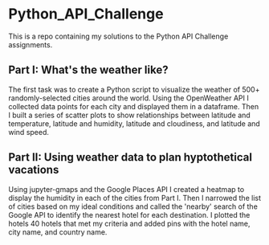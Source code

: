 # Python_API_Challenge
This is a repo containing my solutions to the Python API Challenge assignments.

## Part I: What's the weather like?
The first task was to create a Python script to visualize the weather of 500+ randomly-selected cities around the world. Using the OpenWeather API I collected data points for each city and displayed them in a dataframe. Then I built a series of scatter plots to show relationships between latitude and temperature, latitude and humidity, latitude and cloudiness, and latitude and wind speed.

## Part II: Using weather data to plan hyptothetical vacations
Using jupyter-gmaps and the Google Places API I created a heatmap to display the humidity in each of the cities from Part I. Then I narrowed the list of cities based on my ideal conditions and called the 'nearby' search of the Google API to identify the nearest hotel for each destination. I plotted the hotels 40 hotels that met my criteria and added pins with the hotel name, city name, and country name.

